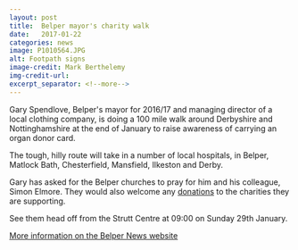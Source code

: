 ```yaml
---
layout: post
title:  Belper mayor's charity walk
date:   2017-01-22
categories: news
image: P1010564.JPG
alt: Footpath signs
image-credit: Mark Berthelemy
img-credit-url: 
excerpt_separator: <!--more-->
---
```

Gary Spendlove, Belper's mayor for 2016/17 and managing director of a local clothing company, is doing a 100 mile walk around Derbyshire and Nottinghamshire at the end of January to raise awareness of carrying an organ donor card.
<!--more-->
The tough, hilly route will take in a number of local hospitals, in Belper, Matlock Bath, Chesterfield, Mansfield, Ilkeston and Derby.

Gary has asked for the Belper churches to pray for him and his colleague, Simon Elmore. They would also welcome any <a href="http://www.justgiving.com/companyteams/TheEpicWalkForLife" target="_blank">donations</a> to the charities they are supporting.

See them head off from the Strutt Centre at 09:00 on Sunday 29th January.

<a href="http://www.belpernews.co.uk/news/health/belper-mayor-prepares-for-100-mile-walk-for-life-1-8341084" target="_blank">More information on the Belper News website</a>

